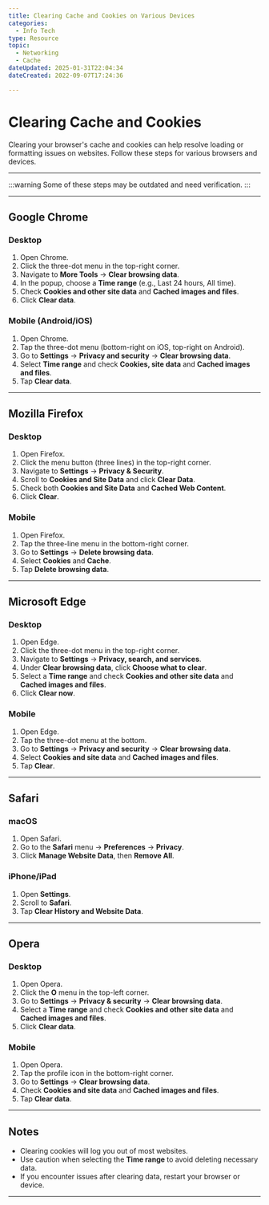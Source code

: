 ```yaml
---
title: Clearing Cache and Cookies on Various Devices
categories:
  - Info Tech
type: Resource
topic: 
  - Networking
  - Cache
dateUpdated: 2025-01-31T22:04:34
dateCreated: 2022-09-07T17:24:36

---
```


# Clearing Cache and Cookies

Clearing your browser's cache and cookies can help resolve loading or formatting issues on websites. Follow these steps for various browsers and devices.

---
:::warning Some of these steps may be outdated and need verification.
:::

---

## Google Chrome

### Desktop

1. Open Chrome.
2. Click the three-dot menu in the top-right corner.
3. Navigate to **More Tools** → **Clear browsing data**.
4. In the popup, choose a **Time range** (e.g., Last 24 hours, All time).
5. Check **Cookies and other site data** and **Cached images and files**.
6. Click **Clear data**.

### Mobile (Android/iOS)

1. Open Chrome.
2. Tap the three-dot menu (bottom-right on iOS, top-right on Android).
3. Go to **Settings** → **Privacy and security** → **Clear browsing data**.
4. Select **Time range** and check **Cookies, site data** and **Cached images and files**.
5. Tap **Clear data**.

---

## Mozilla Firefox

### Desktop

1. Open Firefox.
2. Click the menu button (three lines) in the top-right corner.
3. Navigate to **Settings** → **Privacy & Security**.
4. Scroll to **Cookies and Site Data** and click **Clear Data**.
5. Check both **Cookies and Site Data** and **Cached Web Content**.
6. Click **Clear**.

### Mobile

1. Open Firefox.
2. Tap the three-line menu in the bottom-right corner.
3. Go to **Settings** → **Delete browsing data**.
4. Select **Cookies** and **Cache**.
5. Tap **Delete browsing data**.

---

## Microsoft Edge

### Desktop

1. Open Edge.
2. Click the three-dot menu in the top-right corner.
3. Navigate to **Settings** → **Privacy, search, and services**.
4. Under **Clear browsing data**, click **Choose what to clear**.
5. Select a **Time range** and check **Cookies and other site data** and **Cached images and files**.
6. Click **Clear now**.

### Mobile

1. Open Edge.
2. Tap the three-dot menu at the bottom.
3. Go to **Settings** → **Privacy and security** → **Clear browsing data**.
4. Select **Cookies and site data** and **Cached images and files**.
5. Tap **Clear**.

---

## Safari

### macOS

1. Open Safari.
2. Go to the **Safari** menu → **Preferences** → **Privacy**.
3. Click **Manage Website Data**, then **Remove All**.

### iPhone/iPad

1. Open **Settings**.
2. Scroll to **Safari**.
3. Tap **Clear History and Website Data**.

---

## Opera

### Desktop

1. Open Opera.
2. Click the **O** menu in the top-left corner.
3. Go to **Settings** → **Privacy & security** → **Clear browsing data**.
4. Select a **Time range** and check **Cookies and other site data** and **Cached images and files**.
5. Click **Clear data**.

### Mobile

1. Open Opera.
2. Tap the profile icon in the bottom-right corner.
3. Go to **Settings** → **Clear browsing data**.
4. Check **Cookies and site data** and **Cached images and files**.
5. Tap **Clear data**.

---

## Notes

- Clearing cookies will log you out of most websites.
- Use caution when selecting the **Time range** to avoid deleting necessary data.
- If you encounter issues after clearing data, restart your browser or device.

---
